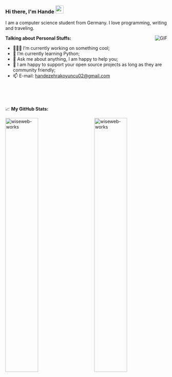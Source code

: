 ### Hi there, I'm Hande</a> <img src="https://media.giphy.com/media/hvRJCLFzcasrR4ia7z/giphy.gif" width="25px">

I am a computer science student from Germany. I love programming, writing and traveling.

<img align="right" alt="GIF" src="https://media.giphy.com/media/L1R1tvI9svkIWwpVYr/giphy.gif"/>

**Talking about Personal Stuffs:**

- 👨🏻‍💻 I’m currently working on something cool;
- 🚀 I’m currently learning Python;
- 💬 Ask me about anything, I am happy to help you;
- 📝 I am happy to support your open source projects as long as they are community friendly;
- 📫 E-mail: handezehrakoyuncu02@gmail.com

</br></br></br>

📈 **My GitHub Stats:**

<p><img align="left" width="45%" src="https://github-readme-stats.vercel.app/api?username=zkoyuncu&show_icons=true&locale=en" alt="wiseweb-works" /></p>

<p><img align="right" width="45%" src="https://github-readme-streak-stats.herokuapp.com/?user=zkoyuncu&" alt="wiseweb-works" /></p>
